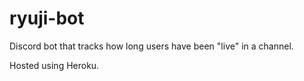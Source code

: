 # ryuji-bot

Discord bot that tracks how long users have been "live" in a channel.

Hosted using Heroku.
